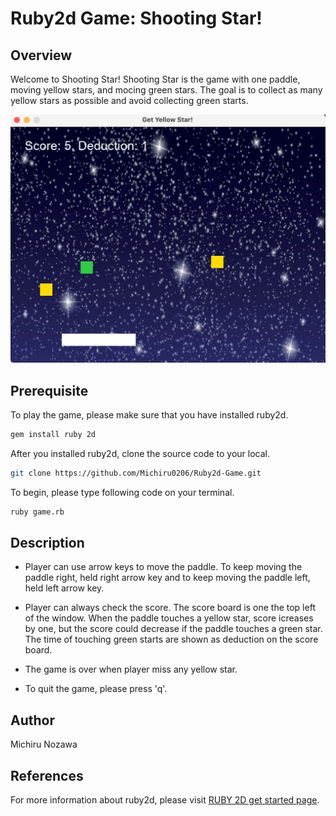 # Ruby2d Game: Shooting Star!

## Overview

Welcome to Shooting Star! Shooting Star is the game with one paddle, moving yellow stars, and mocing green stars. The goal is to collect as many yellow  stars as possible and avoid collecting green starts. 

![My Image](screenshot.png)

## Prerequisite

To play the game, please make sure that you have installed ruby2d.

```bash
gem install ruby 2d
```

After you installed ruby2d, clone the source code to your local.

```bash
git clone https://github.com/Michiru0206/Ruby2d-Game.git
```

To begin, please type following code on your terminal. 

```bash
ruby game.rb
```

## Description

* Player can use arrow keys to move the paddle. To keep moving the paddle right, held right arrow key and to keep moving the paddle left, held left arrow key. 

* Player can always check the score. The score board is one the top left of the window. When the paddle touches a yellow star, score icreases by one, but the score could decrease if the paddle touches a green star. The time of touching green starts are shown as deduction on the score board. 

* The game is over when player miss any yellow star.  

* To quit the game, please press 'q'. 

## Author
Michiru Nozawa

## References
For more information about ruby2d, please visit [RUBY 2D get started page](https://www.ruby2d.com/learn/get-started/).


